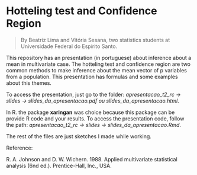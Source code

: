 # Hotteling test and Confidence Region

> By Beatriz Lima and Vitória Sesana, two statistics students at Universidade Federal do Espírito Santo.

This repository has an presentation (in portuguese) about inference about a mean in multivariate case. The hotteling test and confidence region are two common methods to make inference about the mean vector of p variables from a population. This presentation has formulas and some examples about this themes.  

To access the presentation, just go to the folder: *apresentacao_t2_rc -> slides -> slides_da_apresentacao.pdf ou slides_da_apresentacao.html*. 

In R. the package **xaringan** was choice because this package can be provide R code and your results. To access the presentation code, follow the path: *apresentacao_t2_rc -> slides -> slides_da_apresentacao.Rmd*.

The rest of the files are just sketches I made while working.

Reference:

R. A. Johnson and D. W. Wichern. 1988. Applied multivariate statistical analysis (6nd ed.). Prentice-Hall, Inc., USA.

